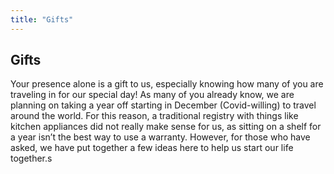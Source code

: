 ```yaml
---
title: "Gifts"
---
```


## Gifts

Your presence alone is a gift to us, especially knowing how many of you are traveling in for our special day! As many of you already know, we are planning on taking a year off starting in December (Covid-willing) to travel around the world. For this reason, a traditional registry with things like kitchen appliances did not really make sense for us, as sitting on a shelf for a year isn’t the best way to use a warranty. However, for those who have asked, we have put together a few ideas here to help us start our life together.s
